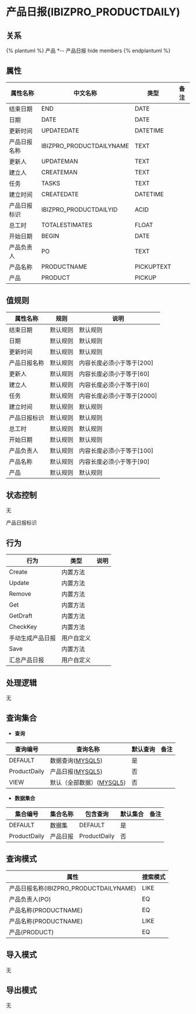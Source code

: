 # 产品日报(IBIZPRO_PRODUCTDAILY)

  

## 关系
{% plantuml %}
产品 *-- 产品日报 
hide members
{% endplantuml %}

## 属性

| 属性名称        |    中文名称    | 类型     |  备注  |
| --------   |------------| -----   |  -------- | 
|结束日期|END|DATE|&nbsp;|
|日期|DATE|DATE|&nbsp;|
|更新时间|UPDATEDATE|DATETIME|&nbsp;|
|产品日报名称|IBIZPRO_PRODUCTDAILYNAME|TEXT|&nbsp;|
|更新人|UPDATEMAN|TEXT|&nbsp;|
|建立人|CREATEMAN|TEXT|&nbsp;|
|任务|TASKS|TEXT|&nbsp;|
|建立时间|CREATEDATE|DATETIME|&nbsp;|
|产品日报标识|IBIZPRO_PRODUCTDAILYID|ACID|&nbsp;|
|总工时|TOTALESTIMATES|FLOAT|&nbsp;|
|开始日期|BEGIN|DATE|&nbsp;|
|产品负责人|PO|TEXT|&nbsp;|
|产品名称|PRODUCTNAME|PICKUPTEXT|&nbsp;|
|产品|PRODUCT|PICKUP|&nbsp;|

## 值规则
| 属性名称    | 规则    |  说明  |
| --------   |------------| ----- | 
|结束日期|默认规则|默认规则|
|日期|默认规则|默认规则|
|更新时间|默认规则|默认规则|
|产品日报名称|默认规则|内容长度必须小于等于[200]|
|更新人|默认规则|内容长度必须小于等于[60]|
|建立人|默认规则|内容长度必须小于等于[60]|
|任务|默认规则|内容长度必须小于等于[2000]|
|建立时间|默认规则|默认规则|
|产品日报标识|默认规则|默认规则|
|总工时|默认规则|默认规则|
|开始日期|默认规则|默认规则|
|产品负责人|默认规则|内容长度必须小于等于[100]|
|产品名称|默认规则|内容长度必须小于等于[90]|
|产品|默认规则|默认规则|

## 状态控制

无

产品日报标识


## 行为
| 行为    | 类型    |  说明  |
| --------   |------------| ----- | 
|Create|内置方法|&nbsp;|
|Update|内置方法|&nbsp;|
|Remove|内置方法|&nbsp;|
|Get|内置方法|&nbsp;|
|GetDraft|内置方法|&nbsp;|
|CheckKey|内置方法|&nbsp;|
|手动生成产品日报|用户自定义|&nbsp;|
|Save|内置方法|&nbsp;|
|汇总产品日报|用户自定义|&nbsp;|

## 处理逻辑
无

## 查询集合

* **查询**

| 查询编号 | 查询名称       | 默认查询 |   备注|
| --------  | --------   | --------   | ----- |
|DEFAULT|数据查询([MYSQL5](../../appendix/query_MYSQL5.md#IbizproProductDaily_Default))|是|&nbsp;|
|ProductDaily|产品日报([MYSQL5](../../appendix/query_MYSQL5.md#IbizproProductDaily_ProductDaily))|否|&nbsp;|
|VIEW|默认（全部数据）([MYSQL5](../../appendix/query_MYSQL5.md#IbizproProductDaily_View))|否|&nbsp;|

* **数据集合**

| 集合编号 | 集合名称   |  包含查询  | 默认集合 |   备注|
| --------  | --------   | -------- | --------   | ----- |
|DEFAULT|数据集|DEFAULT|是|&nbsp;|
|ProductDaily|产品日报|ProductDaily|否|&nbsp;|

## 查询模式
| 属性      |    搜索模式     |
| --------   |------------|
|产品日报名称(IBIZPRO_PRODUCTDAILYNAME)|LIKE|
|产品负责人(PO)|EQ|
|产品名称(PRODUCTNAME)|EQ|
|产品名称(PRODUCTNAME)|LIKE|
|产品(PRODUCT)|EQ|

## 导入模式
无


## 导出模式
无
